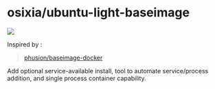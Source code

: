# osixia/ubuntu-light-baseimage

[![](https://badge.imagelayers.io/osixia/ubuntu-light-baseimage:latest.svg)](https://imagelayers.io/?images=osixia/ubuntu-light-baseimage:latest 'Get your own badge on imagelayers.io')

Inspired by :
> [phusion/baseimage-docker](https://github.com/phusion/baseimage-docker)

Add optional service-available install, tool to automate service/process addition, and single process container capability.
